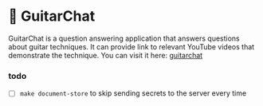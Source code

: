 # 🎸 GuitarChat

GuitarChat is a question answering application that answers questions about guitar techniques. It can provide link to relevant YouTube videos that demonstrate the technique. You can visit it here: [guitarchat](https://zanqi-dev--guitarchat-backend.modal.run/gradio/)

### todo
- [ ] `make document-store` to skip sending secrets to the server every time
